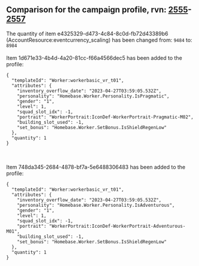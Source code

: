 ## Comparison for the campaign profile, rvn: [2555](https://github.com/PRO100KatYT/FortniteProfileRevisions/tree/main/profiles/campaign/2555%20campaign.json)-[2557](https://github.com/PRO100KatYT/FortniteProfileRevisions/tree/main/profiles/campaign/2557%20campaign.json)

The quantity of item e4325329-d473-4c84-8c0d-fb72d43389b6 (AccountResource:eventcurrency_scaling) has been changed from: `9484` to: `8984`
<br><br>
Item 1d671e33-4b4d-4a20-81cc-f66a4566dec5 has been added to the profile:

```
{
  "templateId": "Worker:workerbasic_vr_t01",
  "attributes": {
    "inventory_overflow_date": "2023-04-27T03:59:05.532Z",
    "personality": "Homebase.Worker.Personality.IsPragmatic",
    "gender": "1",
    "level": 1,
    "squad_slot_idx": -1,
    "portrait": "WorkerPortrait:IconDef-WorkerPortrait-Pragmatic-M02",
    "building_slot_used": -1,
    "set_bonus": "Homebase.Worker.SetBonus.IsShieldRegenLow"
  },
  "quantity": 1
}
```

<br><br>
Item 748da345-2684-4878-bf7a-5e6488306483 has been added to the profile:

```
{
  "templateId": "Worker:workerbasic_vr_t01",
  "attributes": {
    "inventory_overflow_date": "2023-04-27T03:59:05.532Z",
    "personality": "Homebase.Worker.Personality.IsAdventurous",
    "gender": "1",
    "level": 1,
    "squad_slot_idx": -1,
    "portrait": "WorkerPortrait:IconDef-WorkerPortrait-Adventurous-M01",
    "building_slot_used": -1,
    "set_bonus": "Homebase.Worker.SetBonus.IsShieldRegenLow"
  },
  "quantity": 1
}
```

<br><br>
